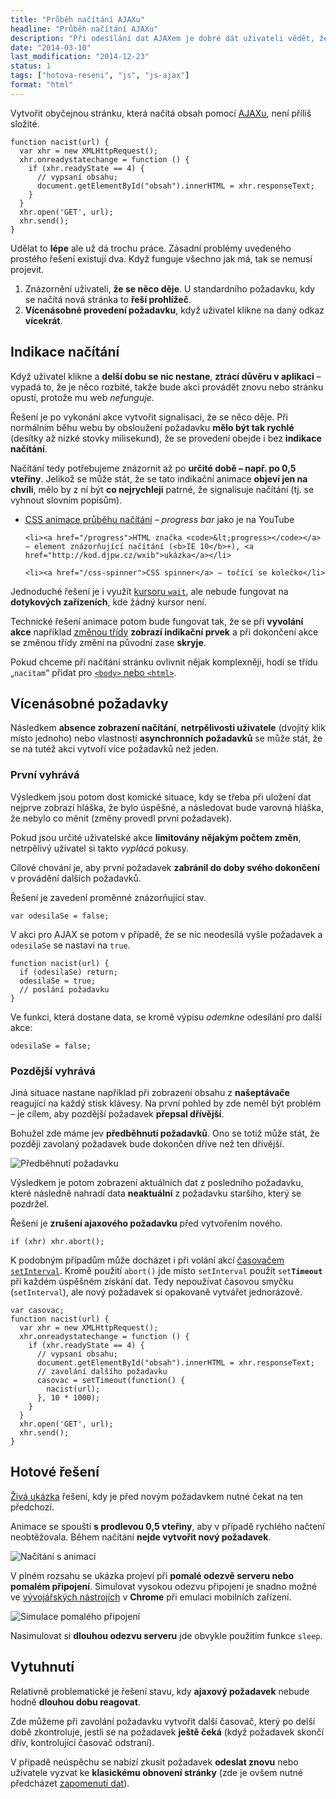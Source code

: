 ```yaml
---
title: "Průběh načítání AJAXu"
headline: "Průběh načítání AJAXu"
description: "Při odesílání dat AJAXem je dobré dát uživateli vědět, že se něco děje."
date: "2014-03-10"
last_modification: "2014-12-23"
status: 1
tags: ["hotova-reseni", "js", "js-ajax"]
format: "html"
---
```


<p>Vytvořit obyčejnou stránku, která načítá obsah pomocí <a href="/ajax">AJAXu</a>, není příliš složité.</p>

<pre><code>function nacist(url) {
  var xhr = new XMLHttpRequest();
  xhr.onreadystatechange = function () {
    if (xhr.readyState == 4) {
      // vypsaní obsahu;
      document.getElementById("obsah").innerHTML = xhr.responseText;
    }
  }
  xhr.open('GET', url);
  xhr.send();
}</code></pre>








<p>Udělat to <b>lépe</b> ale už dá trochu práce. Zásadní problémy uvedeného prostého řešení existují dva. Když funguje všechno jak má, tak se nemusí projevit.</p>

<ol>
  <li>Znázornění uživateli, <b>že se něco děje</b>. U standardního požadavku, kdy se načítá nová stránka to <b>řeší prohlížeč</b>.</li>
  
  <li><b>Vícenásobné provedení požadavku</b>, když uživatel klikne na daný odkaz <b>vícekrát</b>.</li>
</ol>




<h2 id="indikace">Indikace načítání</h2>

<p>Když uživatel klikne a <b>delší dobu se nic nestane</b>, <b>ztrácí důvěru v aplikaci</b> – vypadá to, že je něco rozbité, takže bude akci provádět znovu nebo stránku opustí, protože mu web <i>nefunguje</i>.</p>

<p>Řešení je po vykonání akce vytvořit signalisaci, že se něco děje. Při normálním běhu webu by obsloužení požadavku <b>mělo být tak rychlé</b> (desítky až nízké stovky milisekund), že se provedení obejde i bez <b>indikace načítání</b>.</p>

<p>Načítání tedy potřebujeme znázornit až po <b>určité době – např. po 0,5 vteřiny</b>. Jelikož se může stát, že se tato indikační animace <b>objeví jen na chvíli</b>, mělo by z ní být <b>co nejrychleji</b> patrné, že signalisuje načítání (tj. se vyhnout slovním popisům).</p>

<div class="internal-content">
  <ul>  
    <li><a href="/animace-nacitani">CSS animace průběhu načítání</a> – <i>progress bar</i> jako je na YouTube</li>
    
    <li><a href="/progress">HTML značka <code>&lt;progress></code></a> – element znázorňující načítání (<b>IE 10</b>+), <a href="http://kod.djpw.cz/wxib">ukázka</a></li>
    
    <li><a href="/css-spinner">CSS spinner</a> – točící se kolečko</li>
  </ul>
</div>

<p>Jednoduché řešení je i využít <a href="/cursor#wait">kursoru <code>wait</code></a>, ale nebude fungovat na <b>dotykových zařízeních</b>, kde žádný kursor není.</p>

<p>Technické řešení animace potom bude fungovat tak, že se při <b>vyvolání akce</b> například <a href="/prepinani-trid">změnou třídy</a> <b>zobrazí indikační prvek</b> a při dokončení akce se změnou třídy změní na původní zase <b>skryje</b>.</p>

<p>Pokud chceme při načítání stránku ovlivnit nějak komplexněji, hodí se třídu „<code>nacitam</code>“ přidat pro <a href="/documentelement-body"><code>&lt;body></code> nebo <code>&lt;html></code></a>.</p>



<h2 id="vice-pozadavku">Vícenásobné požadavky</h2>

<p>Následkem <b>absence zobrazení načítání</b>, <b>netrpělivosti uživatele</b> (dvojitý klik místo jednoho) nebo vlastností <b>asynchronních požadavků</b> se může stát, že se na tutéž akci vytvoří více požadavků než jeden.</p>



<h3 id="prvni">První vyhrává</h3>

<p>Výsledkem jsou potom dost komické situace, kdy se třeba při uložení dat nejprve zobrazí hláška, že bylo úspěšné, a následovat bude varovná hláška, že nebylo co měnit (změny provedl první požadavek).</p>

<p>Pokud jsou určité uživatelské akce <b>limitovány nějakým počtem změn</b>, netrpělivý uživatel si takto <i>vyplácá</i> pokusy.</p>

<p>Cílové chování je, aby první požadavek <b>zabránil do doby svého dokončení</b> v provádění dalších požadavků.</p>

<p>Řešení je zavedení proměnné znázorňující stav.</p>

<pre><code>var odesilaSe = false;</code></pre>

<p>V akci pro AJAX se potom v případě, že se nic neodesílá vyšle požadavek a <code>odesilaSe</code> se nastaví na <code>true</code>.</p>

<pre><code>function nacist(url) {
  if (odesilaSe) return;
  odesilaSe = true;
  // poslání požadavku
}</code></pre>







<p>Ve funkci, která dostane data, se kromě výpisu <i>odemkne</i> odesílání pro další akce:</p>

<pre><code>odesilaSe = false;</code></pre>





<h3 id="pozdejsi">Pozdější vyhrává</h3>

<p>Jiná situace nastane například při zobrazení obsahu z <b>našeptávače</b> reagující na každý stisk klávesy. Na první pohled by zde neměl být problém – je cílem, aby pozdější požadavek <b>přepsal dřívější</b>.</p>

<p>Bohužel zde máme jev <b>předběhnutí požadavků</b>. Ono se totiž může stát, že později zavolaný požadavek bude dokončen dříve než ten dřívější.</p>

<p><img src="/files/nacitani-ajax/predbehnuti.png" alt="Předběhnutí požadavku" class="border"></p>












<p>Výsledkem je potom zobrazení aktuálních dat z posledního požadavku, které následně nahradí data <b>neaktuální</b> z požadavku staršího, který se pozdržel.</p>

<p>Řešení je <b>zrušení ajaxového požadavku</b> před vytvořením nového.</p>

<pre><code>if (xhr) xhr.abort();</code></pre>




<p>K podobným případům může docházet i při volání akcí <a href="/odpocitavani">časovačem <code>setInterval</code></a>. Kromě použití <code>abort()</code> jde místo <code>setInterval</code> použít <code>set<b>Timeout</b></code> při každém úspěšném získání dat. Tedy nepoužívat časovou smyčku (<code>setInterval</code>), ale nový požadavek si opakovaně vytvářet jednorázově.</p>

<pre><code>var casovac;
function nacist(url) {
  var xhr = new XMLHttpRequest();
  xhr.onreadystatechange = function () {
    if (xhr.readyState == 4) {
      // vypsaní obsahu;
      document.getElementById("obsah").innerHTML = xhr.responseText;
      // zavolání dalšího požadavku
      casovac = setTimeout(function() {
        nacist(url);
      }, 10 * 1000);
    }
  }
  xhr.open('GET', url);
  xhr.send();
}</code></pre>



















<h2 id="reseni">Hotové řešení</h2>

<p><a href="http://kod.djpw.cz/jwib">Živá ukázka</a> řešení, kdy je před novým požadavkem nutné čekat na ten předchozí.</p>
<!-- ukázka bez zpožděné animace: http://kod.djpw.cz/iwib -->

<o>Animace se spouští <b>s prodlevou 0,5 vteřiny</b>, aby v případě rychlého načtení neobtěžovala. Během načítání <b>nejde vytvořit nový požadavek</b>.</o>

<p><img src="/files/nacitani-ajax/nacitani.gif" alt="Načítání s animací" class="border"></p>












<p>V plném rozsahu se ukázka projeví při <b>pomalé odezvě serveru nebo pomalém připojení</b>. Simulovat vysokou odezvu připojení je snadno možné ve <a href="/vyvojarske-nastroje">vývojářských nástrojích</a> v <b>Chrome</b> při emulaci mobilních zařízení.</p>

<p><img src="/files/nacitani-ajax/pomale-pripojeni.png" alt="Simulace pomalého připojení" class="border"></p>









<p>Nasimulovat si <b>dlouhou odezvu serveru</b> jde obvykle použitím funkce <code>sleep</code>.</p>



<h2 id="vytuhnuti">Vytuhnutí</h2>

<p>Relativně problematické je řešení stavu, kdy <b>ajaxový požadavek</b> nebude hodně <b>dlouhou dobu reagovat</b>.</p>

<p>Zde můžeme při zavolání požadavku vytvořit další časovač, který po delší době zkontroluje, jestli se na požadavek <b>ještě čeká</b> (když požadavek skončí dřív, kontrolující časovač odstraní).</p>

<p>V případě neúspěchu se nabízí zkusit požadavek <b>odeslat znovu</b> nebo uživatele vyzvat ke <b>klasickému obnovení stránky</b> (zde je ovšem nutné předcházet <a href="/zalohovani-formularu">zapomenutí dat</a>).</p>

<!--
http://adactio.com/journal/6705/
-->